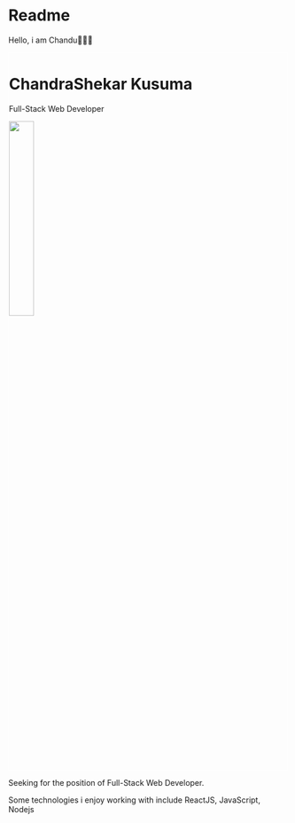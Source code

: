 # Readme

Hello, i am Chandu👋🙎‍♂️

<div style="border:1px solid white">
  <h1>ChandraShekar Kusuma</h1>
  <p>Full-Stack Web Developer</p>
  <img src="https://s3.amazonaws.com/media.skillcrush.com/skillcrush/wp-content/uploads/2018/10/Blog_Full-stack-dev.jpg" width="30%"/>
</div>
<p>Seeking for the position of Full-Stack Web Developer.</p> <p>Some technologies i enjoy working with include ReactJS, JavaScript, Nodejs </p>
